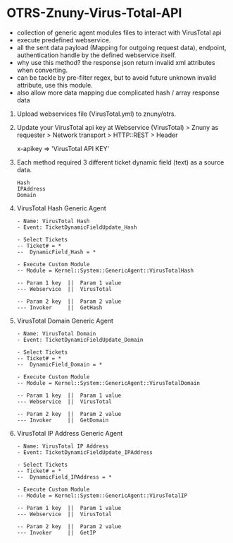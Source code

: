 # OTRS-Znuny-Virus-Total-API
- collection of generic agent modules files to interact with VirusTotal api
- execute predefined webservice. 
- all the sent data payload (Mapping for outgoing request data), endpoint, authentication handle by the defined webservice itself.
- why use this method? the response json return invalid xml attributes when converting.
- can be tackle by pre-filter regex, but to avoid future unknown invalid attribute, use this module. 
- also allow more data mapping due complicated hash / array response data
	
 1. Upload webservices file (VirusTotal.yml) to znuny/otrs.
 2. Update your VirusTotal api key at Webservice (VirusTotal) > Znuny as requester > Network transport > HTTP::REST > Header
 
	x-apikey => 'VirusTotal API KEY'
 
 3. Each method required 3 different ticket dynamic field (text) as a source data.
 
		Hash  
		IPAddress  
		Domain  
 
 4.	VirusTotal Hash Generic Agent 
 
		- Name: VirusTotal Hash
		- Event: TicketDynamicFieldUpdate_Hash
		
		- Select Tickets
		-- Ticket# = *
		--  DynamicField_Hash = *
		
		- Execute Custom Module
		-- Module = Kernel::System::GenericAgent::VirusTotalHash
		
		-- Param 1 key	||	Param 1 value
		--- Webservice	||	VirusTotal
		
		-- Param 2 key	||	Param 2 value
		--- Invoker		||	GetHash
	
	
5.	VirusTotal Domain Generic Agent 

		- Name: VirusTotal Domain
		- Event: TicketDynamicFieldUpdate_Domain
		
		- Select Tickets
		-- Ticket# = *
		--  DynamicField_Domain = *
		
		- Execute Custom Module
		-- Module = Kernel::System::GenericAgent::VirusTotalDomain
		
		-- Param 1 key	||	Param 1 value
		--- Webservice	||	VirusTotal
		
		-- Param 2 key	||	Param 2 value
		--- Invoker		||	GetDomain
	
	
6.	VirusTotal IP Address Generic Agent 
	
		- Name: VirusTotal IP Address
		- Event: TicketDynamicFieldUpdate_IPAddress
		
		- Select Tickets
		-- Ticket# = *
		--  DynamicField_IPAddress = *
		
		- Execute Custom Module
		-- Module = Kernel::System::GenericAgent::VirusTotalIP
		
		-- Param 1 key	||	Param 1 value
		--- Webservice	||	VirusTotal
		
		-- Param 2 key	||	Param 2 value
		--- Invoker		||	GetIP
 
 
	